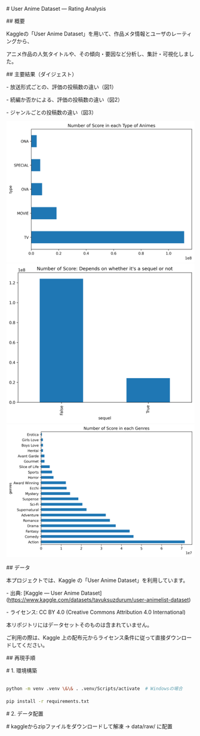 \# User Anime Dataset — Rating Analysis



\## 概要

Kaggleの「User Anime Dataset」を用いて、作品メタ情報とユーザのレーティングから、

アニメ作品の人気タイトルや、その傾向・要因など分析し、集計・可視化しました。



\## 主要結果（ダイジェスト）

\- 放送形式ごとの、評価の投稿数の違い（図1）

\- 続編か否かによる、評価の投稿数の違い（図2）

\- ジャンルごとの投稿数の違い（図3）



<img src="reports/08_Number_of_Score_in_each_Type_of_Animes.png" alt="サンプル図" width="700">


<img src="reports/11_Number_of_Score_Depends_on_whether_it's_a_sequel_or_not.png" alt="サンプル図" width="700">


<img src="reports/14_Number_of_Score_in_each_Genres.png" alt="サンプル図" width="700">


\## データ

本プロジェクトでは、Kaggle の「User Anime Dataset」を利用しています。



\- 出典: \[Kaggle — User Anime Dataset](https://www.kaggle.com/datasets/tavuksuzdurum/user-animelist-dataset)

\- ライセンス: CC BY 4.0 (Creative Commons Attribution 4.0 International)



本リポジトリにはデータセットそのものは含まれていません。  

ご利用の際は、Kaggle 上の配布元からライセンス条件に従って直接ダウンロードしてください。





\## 再現手順


\# 1. 環境構築

```bash

python -m venv .venv \&\& . .venv/Scripts/activate  # Windowsの場合

pip install -r requirements.txt

```

\# 2. データ配置

\# kaggleからzipファイルをダウンロードして解凍 → data/raw/ に配置





